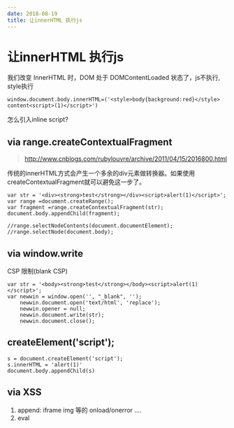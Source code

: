```yaml
---
date: 2018-08-19
title: 让innerHTML 执行js
---
```

# 让innerHTML 执行js
我们改变 InnerHTML 时，DOM 处于 DOMContentLoaded  状态了，js不执行, style执行 

    window.document.body.innerHTML=('<style>body{background:red}</style> content<script>(1)</script>')

怎么引入inline script?

## via range.createContextualFragment
> http://www.cnblogs.com/rubylouvre/archive/2011/04/15/2016800.html

传统的innerHTML方式会产生一个多余的div元素做转换器。如果使用createContextualFragment就可以避免这一步了。

    var str = '<div><strong>test</strong></div><script>alert(1)</script>';
    var range =document.createRange();
    var fragment =range.createContextualFragment(str);
    document.body.appendChild(fragment);

    //range.selectNodeContents(document.documentElement); 
    //range.selectNode(document.body);

## via window.write
CSP 限制(blank CSP)

    var str = '<body><strong>test</strong></body><script>alert(1)</script>';
    var newwin = window.open('', "_blank", '');
        newwin.document.open('text/html', 'replace');
        newwin.opener = null;
        newwin.document.write(str);
        newwin.document.close();

## createElement('script');

    s = document.createElement('script');
    s.innerHTML = 'alert(1)'
    document.body.appendChild(s)

## via XSS
1. append: iframe img 等的 onload/onerror ....
2. eval